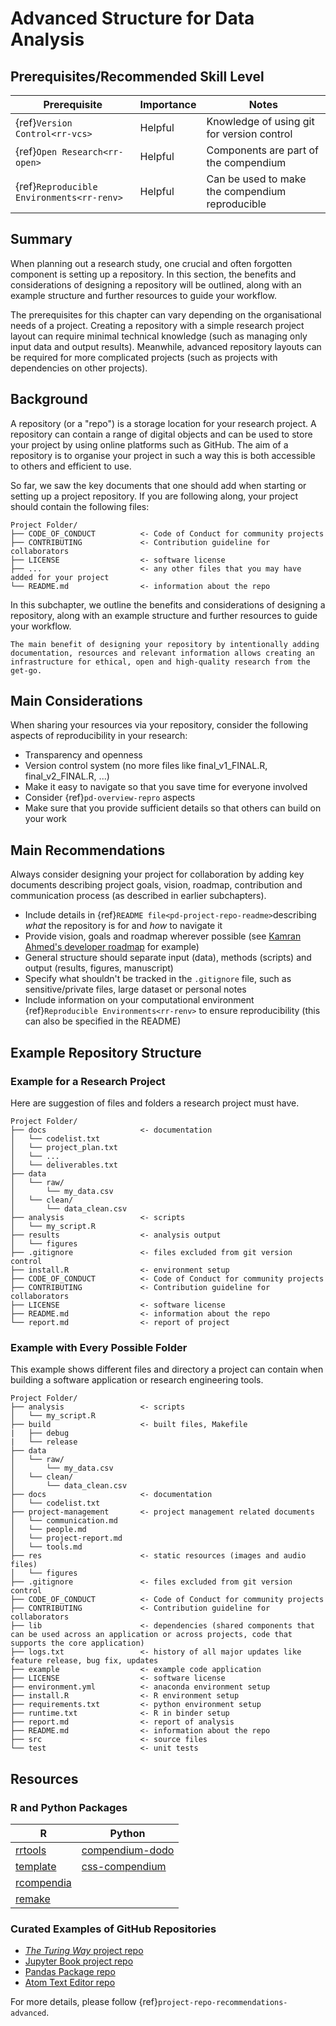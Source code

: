 # Advanced Structure for Data Analysis

## Prerequisites/Recommended Skill Level

| Prerequisite | Importance | Notes |
| -------------|------------|-------|
| {ref}`Version Control<rr-vcs>` | Helpful | Knowledge of using git for version control |
| {ref}`Open Research<rr-open>` | Helpful | Components are part of the compendium |
| {ref}`Reproducible Environments<rr-renv>` | Helpful | Can be used to make the compendium reproducible |

## Summary 

When planning out a research study, one crucial and often forgotten component is setting up a repository. 
In this section, the benefits and considerations of designing a repository will be outlined, along with an example structure and further resources to guide your workflow.

The prerequisites for this chapter can vary depending on the organisational needs of a project. Creating a repository with a simple research project layout can require minimal technical knowledge (such as managing only input data and output results). Meanwhile, advanced repository layouts can be required for more complicated projects (such as projects with dependencies on other projects).

## Background

A repository (or a "repo") is a storage location for your research project. A repository can contain a range of digital objects and can be used to store your project by using online platforms such as GitHub. The aim of a repository is to organise your project in such a way this is both accessible to others and efficient to use. 

So far, we saw the key documents that one should add when starting or setting up a project repository.
If you are following along, your project should contain the following files:

```
Project Folder/
├── CODE_OF_CONDUCT          <- Code of Conduct for community projects
├── CONTRIBUTING             <- Contribution guideline for collaborators
├── LICENSE                  <- software license
├── ...                      <- any other files that you may have added for your project
└── README.md                <- information about the repo
```

In this subchapter, we outline the benefits and considerations of designing a repository, along with an example structure and further resources to guide your workflow.

```{note}
The main benefit of designing your repository by intentionally adding documentation, resources and relevant information allows creating an infrastructure for ethical, open and high-quality research from the get-go.
```

## Main Considerations

When sharing your resources via your repository, consider the following aspects of reproducibility in your research:

- Transparency and openness
- Version control system (no more files like final_v1_FINAL.R, final_v2_FINAL.R, ...)
- Make it easy to navigate so that you save time for everyone involved
- Consider {ref}`pd-overview-repro` aspects
- Make sure that you provide sufficient details so that others can build on your work

## Main Recommendations

Always consider designing your project for collaboration by adding key documents describing project goals, vision, roadmap, contribution and communication process (as described in earlier subchapters).
- Include details in {ref}`README file<pd-project-repo-readme>`describing _what_ the repository is for and _how_ to navigate it 
- Provide vision, goals and roadmap wherever possible (see [Kamran Ahmed's developer roadmap](https://github.com/kamranahmedse/developer-roadmap) for example)
- General structure should separate input (data), methods (scripts) and output (results, figures, manuscript)
- Specify what shouldn't be tracked in the `.gitignore` file, such as sensitive/private files, large dataset or personal notes 
- Include information on your computational environment {ref}`Reproducible Environments<rr-renv>` to ensure reproducibility (this can also be specified in the README)

## Example Repository Structure 

### Example for a Research Project

Here are suggestion of files and folders a research project must have.

```
Project Folder/
├── docs                     <- documentation
│   └── codelist.txt 
│   └── project_plan.txt
│   └── ...
│   └── deliverables.txt
├── data
│   └── raw/
│       └── my_data.csv
│   └── clean/
│       └── data_clean.csv
├── analysis                 <- scripts
│   └── my_script.R
├── results                  <- analysis output     
│   └── figures
├── .gitignore               <- files excluded from git version control 
├── install.R                <- environment setup
├── CODE_OF_CONDUCT          <- Code of Conduct for community projects
├── CONTRIBUTING             <- Contribution guideline for collaborators
├── LICENSE                  <- software license
├── README.md                <- information about the repo
└── report.md                <- report of project
```

### Example with Every Possible Folder 

This example shows different files and directory a project can contain when building a software application or research engineering tools.

```
Project Folder/                        
├── analysis                 <- scripts
│   └── my_script.R
├── build                    <- built files, Makefile
|   ├── debug
|   └── release
├── data
│   └── raw/
│       └── my_data.csv
│   └── clean/
│       └── data_clean.csv
├── docs                     <- documentation
│   └── codelist.txt 
├── project-management       <- project management related documents
│   └── communication.md
│   └── people.md
│   └── project-report.md
│   └── tools.md
├── res                      <- static resources (images and audio files)
│   └── figures
├── .gitignore               <- files excluded from git version control 
├── CODE_OF_CONDUCT          <- Code of Conduct for community projects
├── CONTRIBUTING             <- Contribution guideline for collaborators
├── lib                      <- dependencies (shared components that can be used across an application or across projects, code that supports the core application)
├── logs.txt                 <- history of all major updates like feature release, bug fix, updates
├── example                  <- example code application
├── LICENSE                  <- software license
├── environment.yml          <- anaconda environment setup   
├── install.R                <- R environment setup
├── requirements.txt         <- python environment setup
├── runtime.txt              <- R in binder setup
├── report.md                <- report of analysis
├── README.md                <- information about the repo
├── src                      <- source files
└── test                     <- unit tests  
```

## Resources

### R and Python Packages

|    R     | Python | 
| -------- | -------|
|[rrtools](https://annakrystalli.me/rrresearch/10_compendium.html)|[compendium-dodo](https://pypi.org/project/compendium-dodo/)|
|[template](https://github.com/Pakillo/template)|[css-compendium](https://pypi.org/project/ccs-compendium/)|
|[rcompendia](https://github.com/FRBCesab/rcompendium)| |
|[remake](https://github.com/richfitz/remake)| |

### Curated Examples of GitHub Repositories

- [_The Turing Way_ project repo](https://github.com/alan-turing-institute/the-turing-way)
- [Jupyter Book project repo](https://github.com/executablebooks/jupyter-book)
- [Pandas Package repo](https://github.com/pandas-dev/pandas)
- [Atom Text Editor repo](https://github.com/atom/atom)

For more details, please follow {ref}`project-repo-recommendations-advanced`.
